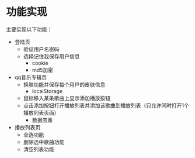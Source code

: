# 功能实现

主要实现以下功能：

- 登陆页
  - 验证用户名密码
  - 选择记住我保存用户信息
    - cookie
    - md5加密
- qq音乐专辑页
  - 换肤功能并保存每个用户的皮肤信息
    - localStorage
  - 鼠标移入某条歌曲上显示添加播放按钮
  - 点击添加按钮打开播放列表并添加该歌曲到播放列表（只允许同时打开1个播放列表页面）
    - 数据去重
- 播放列表页
  - 全选功能
  - 删除选中歌曲功能
  - 清空列表功能